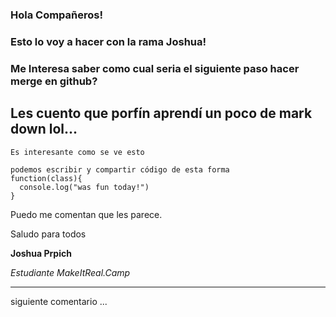### Hola Compañeros!

### Esto lo voy a hacer con la rama Joshua!

### Me Interesa saber como cual seria el siguiente paso hacer merge en github?

## Les cuento que porfín aprendí un poco de mark down lol...

    Es interesante como se ve esto

~~~
podemos escribir y compartir código de esta forma
function(class){
  console.log("was fun today!")
}
~~~

Puedo me comentan que les parece.

Saludo para todos

**Joshua Prpich**

*Estudiante MakeItReal.Camp*

***

siguiente comentario ... 
